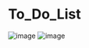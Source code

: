 # To_Do_List
![image](https://github.com/Mid-Sem-Assessment/To_Do_List/assets/158020844/bea29130-1e4a-423f-ba11-ff0399db38e8)
![image](https://github.com/Mid-Sem-Assessment/To_Do_List/assets/158020844/f2c10769-5680-4f02-8a71-3e17939d41da)
